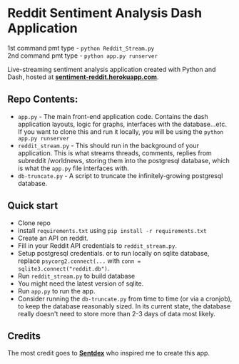 # Reddit Sentiment Analysis Dash Application


1st command pmt type - `python Reddit_Stream.py`              
2nd command pmt type - `python app.py runserver`

Live-streaming sentiment analysis application created with Python and Dash, hosted at [**sentiment-reddit.herokuapp.com**](http://sentiment-reddit.herokuapp.com/).


## Repo Contents: 
- `app.py` - The main front-end application code. Contains the dash application layouts, logic for graphs, interfaces with the database...etc. If you want to clone this and run it locally, you will be using the `python app.py runserver`
- `reddit_stream.py` - This should run in the background of your application. This is what streams threads, comments, replies from subreddit /worldnews, storing them into the postgresql database, which is what the `app.py` file interfaces with. 
- `db-truncate.py` - A script to truncate the infinitely-growing postgresql database.

## Quick start

- Clone repo
- install `requirements.txt` using `pip install -r requirements.txt`
- Create an API on reddit.
- Fill in your Reddit API credentials to `reddit_stream.py`.
- Setup postgresql credentials. or to run locally on sqlite database, replace `psycorg2.connect(...` with `conn = sqlite3.connect("reddit.db")`.
- Run `reddit_stream.py` to build database
- You might need the latest version of sqlite. 
- Run `app.py` to run the app.
- Consider running the `db-truncate.py` from time to time (or via a cronjob), to keep the database reasonably sized. In its current state, the database really doesn't need to store more than 2-3 days of data most likely. 


## Credits

The most credit goes to [**Sentdex**](https://github.com/Sentdex/) who inspired me to create this app.
